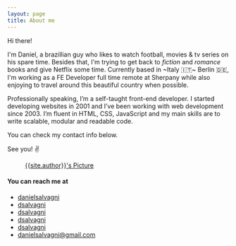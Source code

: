 ```yaml
---
layout: page
title: About me 
---
```


Hi there!

I'm Daniel, a brazillian guy who likes to watch football, movies & tv series on his spare time. Besides that, I'm trying to get back to _fiction_ and _romance_ books and give Netflix some time. Currently based in ~Italy 🇮🇹~ Berlin 🇩🇪, I'm working as a FE Developer full time remote at Sherpany while also enjoying to travel around this beautiful country when possible.

Professionally speaking, I’m a self-taught front-end developer. I started developing websites in 2001 and I’ve been working with web development since 2003. I’m fluent in HTML, CSS, JavaScript and my main skills are to write scalable, modular and readable code. 

You can check my contact info below.

See you! ✌️

<footer class="post-footer">
    <figure class="author-image">
        <a class="img" href="{{ site.baseurl }}" style="background-image: url(http://gravatar.com/avatar/56229dfef94a5a06461a7861cad15fc3/?s=100&d=mm)">
        <span class="hidden">{{site.author}}'s Picture</span></a>
    </figure>
</footer>


#### You can reach me at 
<ul class="list-unstyled no-link">
    <li>
        <a href="http://www.twitter.com.br/danielsalvagni"><i class="fa fa-fw fa-twitter"></i> danielsalvagni</a>
    </li>
    <li>
        <a href="https://br.linkedin.com/in/dsalvagni"><i class="fa fa-fw fa-linkedin"></i> dsalvagni</a>
    </li>
    <li>
        <a href="https://github.com/dsalvagni"><i class="fa fa-fw fa-github"></i> dsalvagni</a>
    </li>
    <li>
        <a href="https://goodreads.com/dsalvagni"><i class="fa fa-fw fa-book"></i> dsalvagni</a>
    </li>
    <li>
        <a href="https://open.spotify.com/user/dsalvagni"><i class="fa fa-fw fa-spotify"></i> dsalvagni</a>
    </li>
    <li>
        <a href="mailto:danielsalvagni@gmail.com"><i class="fa fa-fw fa-envelope"></i> danielsalvagni@gmail.com</a>
    </li>
</ul>

